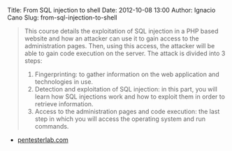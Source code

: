 Title: From SQL injection to shell
Date: 2012-10-08 13:00
Author: Ignacio Cano
Slug: from-sql-injection-to-shell

> This course details the exploitation of SQL injection in a PHP based
> website and how an attacker can use it to gain access to the
> administration pages. Then, using this access, the attacker will be
> able to gain code execution on the server.
>  The attack is divided into 3 steps:
>
> 1.  Fingerprinting: to gather information on the web application and
>     technologies in use.
> 2.  Detection and exploitation of SQL injection: in this part, you
>     will learn how SQL injections work and how to exploit them in
>     order to retrieve information.
> 3.  Access to the administration pages and code execution: the last
>     step in which you will access the operating system and run
>     commands.

- [pentesterlab.com][]

  [pentesterlab.com]: https://www.pentesterlab.com/from_sqli_to_shell.html
    "From SQL injection to shell"
